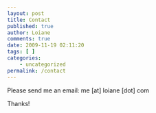 ```yaml
---
layout: post
title: Contact
published: true
author: Loiane
comments: true
date: 2009-11-19 02:11:20
tags: [ ]
categories:
    - uncategorized
permalink: /contact
---
```

Please send me an email: me [at] loiane [dot] com

Thanks! 